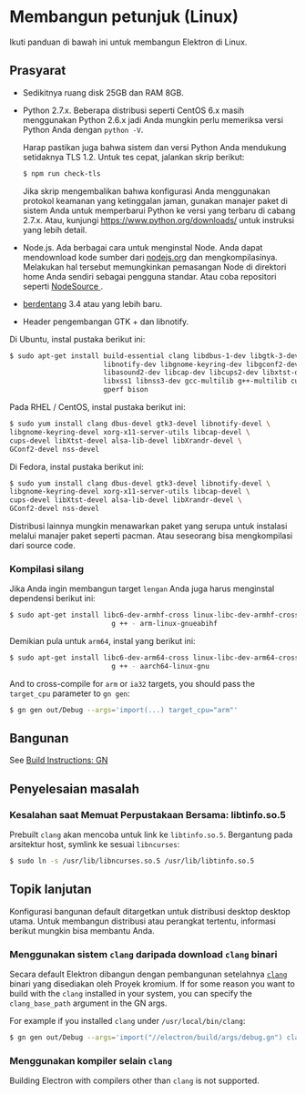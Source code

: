 # Membangun petunjuk (Linux)

Ikuti panduan di bawah ini untuk membangun Elektron di Linux.

## Prasyarat

* Sedikitnya ruang disk 25GB dan RAM 8GB.
* Python 2.7.x. Beberapa distribusi seperti CentOS 6.x masih menggunakan Python 2.6.x jadi Anda mungkin perlu memeriksa versi Python Anda dengan ` python -V `.
    
    Harap pastikan juga bahwa sistem dan versi Python Anda mendukung setidaknya TLS 1.2. Untuk tes cepat, jalankan skrip berikut:
    
    ```sh
    $ npm run check-tls
    ```
    
    Jika skrip mengembalikan bahwa konfigurasi Anda menggunakan protokol keamanan yang ketinggalan jaman, gunakan manajer paket di sistem Anda untuk memperbarui Python ke versi yang terbaru di cabang 2.7.x. Atau, kunjungi https://www.python.org/downloads/ untuk instruksi yang lebih detail.

* Node.js. Ada berbagai cara untuk menginstal Node. Anda dapat mendownload kode sumber dari [nodejs.org](https://nodejs.org) dan mengkompilasinya. Melakukan hal tersebut memungkinkan pemasangan Node di direktori home Anda sendiri sebagai pengguna standar. Atau coba repositori seperti [ NodeSource ](https://nodesource.com/blog/nodejs-v012-iojs-and-the-nodesource-linux-repositories).

* [berdentang](https://clang.llvm.org/get_started.html) 3.4 atau yang lebih baru.
* Header pengembangan GTK + dan libnotify.

Di Ubuntu, instal pustaka berikut ini:

```sh
$ sudo apt-get install build-essential clang libdbus-1-dev libgtk-3-dev \
                       libnotify-dev libgnome-keyring-dev libgconf2-dev \
                       libasound2-dev libcap-dev libcups2-dev libxtst-dev \
                       libxss1 libnss3-dev gcc-multilib g++-multilib curl \
                       gperf bison
```

Pada RHEL / CentOS, instal pustaka berikut ini:

```sh
$ sudo yum install clang dbus-devel gtk3-devel libnotify-devel \
libgnome-keyring-devel xorg-x11-server-utils libcap-devel \
cups-devel libXtst-devel alsa-lib-devel libXrandr-devel \
GConf2-devel nss-devel
```

Di Fedora, instal pustaka berikut ini:

```sh
$ sudo yum install clang dbus-devel gtk3-devel libnotify-devel \
libgnome-keyring-devel xorg-x11-server-utils libcap-devel \
cups-devel libXtst-devel alsa-lib-devel libXrandr-devel \
GConf2-devel nss-devel
```

Distribusi lainnya mungkin menawarkan paket yang serupa untuk instalasi melalui manajer paket seperti pacman. Atau seseorang bisa mengkompilasi dari source code.

### Kompilasi silang

Jika Anda ingin membangun target ` lengan ` Anda juga harus menginstal dependensi berikut ini:

```sh
$ sudo apt-get install libc6-dev-armhf-cross linux-libc-dev-armhf-cross \
                         g ++ - arm-linux-gnueabihf
```

Demikian pula untuk ` arm64 `, instal yang berikut ini:

```sh
$ sudo apt-get install libc6-dev-arm64-cross linux-libc-dev-arm64-cross \
                         g ++ - aarch64-linux-gnu
```

And to cross-compile for `arm` or `ia32` targets, you should pass the `target_cpu` parameter to `gn gen`:

```sh
$ gn gen out/Debug --args='import(...) target_cpu="arm"'
```

## Bangunan

See [Build Instructions: GN](build-instructions-gn.md)

## Penyelesaian masalah

### Kesalahan saat Memuat Perpustakaan Bersama: libtinfo.so.5

Prebuilt ` clang ` akan mencoba untuk link ke ` libtinfo.so.5 `. Bergantung pada arsitektur host, symlink ke sesuai ` libncurses `:

```sh
$ sudo ln -s /usr/lib/libncurses.so.5 /usr/lib/libtinfo.so.5
```

## Topik lanjutan

Konfigurasi bangunan default ditargetkan untuk distribusi desktop desktop utama. Untuk membangun distribusi atau perangkat tertentu, informasi berikut mungkin bisa membantu Anda.

### Menggunakan sistem ` clang ` daripada download ` clang ` binari

Secara default Elektron dibangun dengan pembangunan setelahnya [`clang`](https://clang.llvm.org/get_started.html) binari yang disediakan oleh Proyek kromium. If for some reason you want to build with the `clang` installed in your system, you can specify the `clang_base_path` argument in the GN args.

For example if you installed `clang` under `/usr/local/bin/clang`:

```sh
$ gn gen out/Debug --args='import("//electron/build/args/debug.gn") clang_base_path = "/usr/local/bin"'
```

### Menggunakan kompiler selain ` clang `

Building Electron with compilers other than `clang` is not supported.